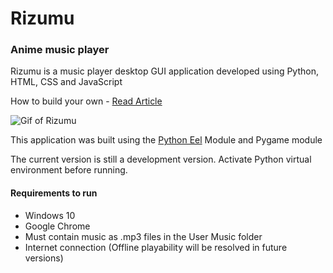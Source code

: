 # Rizumu #
### Anime music player ###

Rizumu is a music player desktop GUI application developed using Python, HTML, CSS and JavaScript

How to build your own - [Read Article](https://devnith.medium.com/building-a-music-player-gui-application-with-python-7c3b03f812fc)

![Gif of Rizumu](https://media.giphy.com/media/3qoJotnmOjzU6fgjrE/giphy.gif)

This application was built using the [Python Eel](https://github.com/ChrisKnott/Eel) Module and Pygame module

The current version is still a development version. Activate Python virtual environment before running.

#### Requirements to run ####
- Windows 10
- Google Chrome
- Must contain music as .mp3 files in the User Music folder
- Internet connection (Offline playability will be resolved in future versions)
